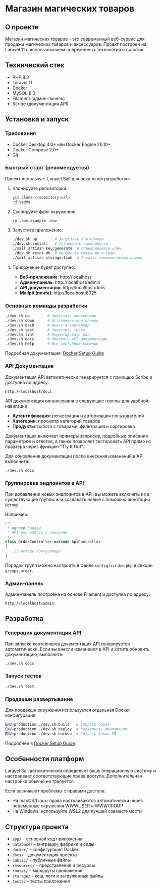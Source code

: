 # Магазин магических товаров

## О проекте

Магазин магических товаров - это современный веб-сервис для продажи магических товаров и аксессуаров.
Проект построен на Laravel 11 с использованием современных технологий и практик.

## Технический стек

-   PHP 8.3
-   Laravel 11
-   Docker
-   MySQL 8.0
-   Filament (админ-панель)
-   Scribe (документация API)

## Установка и запуск

### Требования

-   Docker Desktop 4.0+ или Docker Engine 20.10+
-   Docker Compose 2.0+
-   Git

### Быстрый старт (рекомендуется)

Проект использует Laravel Sail для локальной разработки:

1. Клонируйте репозиторий:

    ```bash
    git clone <repository-url>
    cd vedma
    ```

2. Скопируйте файл окружения:

    ```bash
    cp .env.example .env
    ```

3. Запустите приложение:

    ```bash
    ./dev.sh up        # Запустить контейнеры
    ./dev.sh install   # Установить зависимости
    ./sail artisan key:generate  # Сгенерировать ключ
    ./dev.sh reset-db  # Выполнить миграции и сиды
    ./sail artisan storage:link  # Создать символическую ссылку
    ```

4. Приложение будет доступно:
    - **Веб-приложение**: http://localhost
    - **Админ-панель**: http://localhost/admin
    - **API документация**: http://localhost/docs
    - **Mailpit (почта)**: http://localhost:8025

### Основные команды разработки

```bash
./dev.sh up        # Запустить контейнеры
./dev.sh down      # Остановить контейнеры
./dev.sh bash      # Войти в контейнер
./dev.sh test      # Запустить тесты
./dev.sh lint      # Форматировать код
./dev.sh docs      # Обновить API документацию
./dev.sh help      # Все доступные команды
```

Подробная документация: [Docker Setup Guide](docs/docker/DOCKER_SETUP.md)

### API Документация

Документация API автоматически генерируется с помощью Scribe и доступна по адресу:

```text
http://localhost/docs
```

API документация организована в следующие группы для удобной навигации:

-   **Аутентификация**: регистрация и авторизация пользователей
-   **Категории**: просмотр категорий товаров
-   **Продукты**: работа с товарами, фильтрация и сортировка

Документация включает примеры запросов, подробные описания параметров и ответов, а также позволяет тестировать API прямо из браузера через функцию "Try It Out".

Для обновления документации после внесения изменений в API выполните:

```bash
./dev.sh docs
```

### Группировка эндпоинтов в API

При добавлении новых эндпоинтов в API, вы можете включать их в существующие группы или создавать новые с помощью аннотации `@group`.

Например:

```php
/**
 * @group Заказы
 * API для работы с заказами
 */
class OrderController extends ApiController
{
    // методы контроллера
}
```

Порядок групп можно настроить в файле `config/scribe.php` в секции `groups.order`.

### Админ-панель

Админ-панель построена на основе Filament и доступна по адресу:

```text
http://localhost/admin
```

## Разработка

### Генерация документации API

При запуске контейнеров документация API генерируется автоматически. Если вы внесли изменения в API и хотите обновить документацию, выполните:

```bash
./dev.sh docs
```

### Запуск тестов

```bash
./dev.sh test
```

### Продакшн развертывание

Для продакшн окружения используется отдельная Docker конфигурация:

```bash
ENV=production ./dev.sh build   # Собрать образ
ENV=production ./dev.sh deploy  # Развернуть приложение
ENV=production ./dev.sh backup  # Создать бэкап БД
```

Подробнее в [Docker Setup Guide](docs/docker/DOCKER_SETUP.md#продакшн-развертывание)

## Особенности платформ

Laravel Sail автоматически определяет вашу операционную систему и настраивает соответствующие права доступа. Дополнительная настройка обычно не требуется.

Если возникают проблемы с правами доступа:
- На macOS/Linux: права настраиваются автоматически через переменные окружения WWWUSER и WWWGROUP
- На Windows: используйте WSL2 для лучшей совместимости

## Структура проекта

- `app/` - основной код приложения
- `database/` - миграции, фабрики и сиды
- `docker/` - конфигурация Docker
- `docs/` - документация проекта
- `public/` - публичные файлы
- `resources/` - представления и ресурсы
- `routes/` - маршруты приложения
- `storage/` - кеш, логи и загруженные файлы
- `tests/` - тесты приложения

